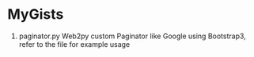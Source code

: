 # MyGists

1. paginator.py
   Web2py custom Paginator like Google using Bootstrap3, refer to the file for example usage
   
